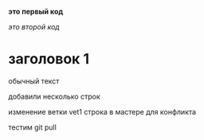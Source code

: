 **это первый код**

*это второй код*

# заголовок 1

обычный текст

добавили несколько строк

изменение ветки vet1
строка в мастере для конфликта

тестим git pull
